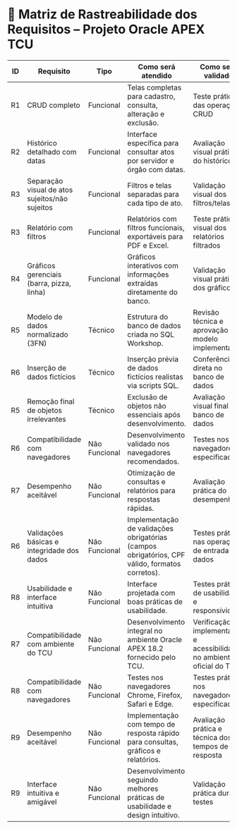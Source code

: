 # 🔗 Matriz de Rastreabilidade dos Requisitos – Projeto Oracle APEX TCU

| ID  | Requisito                                     | Tipo          | Como será atendido                                      | Como será validado                                 |
|-----|-----------------------------------------------|---------------|---------------------------------------------------------|----------------------------------------------------|
| R1  | CRUD completo                                 | Funcional     | Telas completas para cadastro, consulta, alteração e exclusão.           | Teste prático das operações CRUD                   |
| R2  | Histórico detalhado com datas                 | Funcional     | Interface específica para consultar atos por servidor e órgão com datas. | Avaliação visual prática do histórico              |
| R3  | Separação visual de atos sujeitos/não sujeitos| Funcional     | Filtros e telas separadas para cada tipo de ato.                         | Validação visual dos filtros/telas                 |
| R3  | Relatório com filtros                         | Funcional     | Relatórios com filtros funcionais, exportáveis para PDF e Excel.         | Teste prático e visual dos relatórios filtrados    |
| R4  | Gráficos gerenciais (barra, pizza, linha)     | Funcional     | Gráficos interativos com informações extraídas diretamente do banco.     | Validação visual prática dos gráficos              |
| R5  | Modelo de dados normalizado (3FN)             | Técnico       | Estrutura do banco de dados criada no SQL Workshop.                       | Revisão técnica e aprovação do modelo implementado |
| R6  | Inserção de dados fictícios                   | Técnico       | Inserção prévia de dados fictícios realistas via scripts SQL.            | Conferência direta no banco de dados               |
| R5  | Remoção final de objetos irrelevantes         | Técnico       | Exclusão de objetos não essenciais após desenvolvimento.                 | Avaliação visual final do banco de dados           |
| R6  | Compatibilidade com navegadores               | Não Funcional | Desenvolvimento validado nos navegadores recomendados.                   | Testes nos navegadores especificados               |
| R7  | Desempenho aceitável                          | Não Funcional | Otimização de consultas e relatórios para respostas rápidas.             | Avaliação prática do desempenho                    |
| R6  | Validações básicas e integridade dos dados    | Não Funcional | Implementação de validações obrigatórias (campos obrigatórios, CPF válido, formatos corretos). | Testes práticos nas operações de entrada de dados |
| R8  | Usabilidade e interface intuitiva             | Não Funcional | Interface projetada com boas práticas de usabilidade.                    | Testes práticos de usabilidade e responsividade    |
| R7  | Compatibilidade com ambiente do TCU           | Não Funcional | Desenvolvimento integral no ambiente Oracle APEX 18.2 fornecido pelo TCU. | Verificação de implementação e acessibilidade no ambiente oficial do TCU |
| R8  | Compatibilidade com navegadores               | Não Funcional | Testes nos navegadores Chrome, Firefox, Safari e Edge.                   | Testes práticos nos navegadores especificados      |
| R9  | Desempenho aceitável                          | Não Funcional | Implementação com tempo de resposta rápido para consultas, gráficos e relatórios. | Avaliação prática e técnica dos tempos de resposta |
| R9  | Interface intuitiva e amigável                | Não Funcional | Desenvolvimento seguindo melhores práticas de usabilidade e design intuitivo. | Validação prática durante testes                   |

